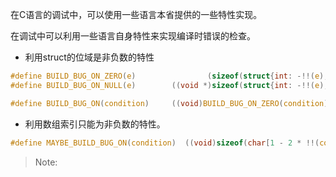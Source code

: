 


在C语言的调试中，可以使用一些语言本省提供的一些特性实现。


在调试中可以利用一些语言自身特性来实现编译时错误的检查。


* 利用struct的位域是非负数的特性

```c
#define BUILD_BUG_ON_ZERO(e)                (sizeof(struct{int: -!!(e);}))
#define BUILD_BUG_ON_NULL(e)        ((void *)sizeof(struct{int: -!!(e);}))

#define BUILD_BUG_ON(condition)     ((void)BUILD_BUG_ON_ZERO(condition))
```


* 利用数组索引只能为非负数的特性。

```c
#define MAYBE_BUILD_BUG_ON(condition)  ((void)sizeof(char[1 - 2 * !!(condition)]))
```

> Note:
> 